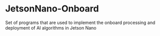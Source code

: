 # JetsonNano-Onboard
Set of programs that are used to implement the onboard processing and deployment of AI algorithms in Jetson Nano
